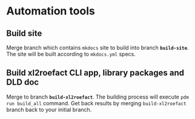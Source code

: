 
# Automation tools

## Build site

Merge branch which contains `mkdocs` site to build into branch **`build-site`**.
The site will be built according to `mkdocs.yml` specs.


## Build xl2roefact CLI app, library packages and DLD doc

Merge to branch **`build-xl2roefact`**. The building process will execute `pdm run build_all` command.
Get back results by merging `build-xl2roefact` branch back to your initial branch.


